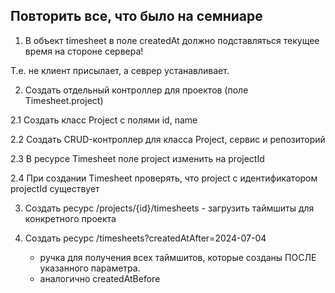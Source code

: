 ## Повторить все, что было на семниаре
1. В объект timesheet в поле createdAt должно подставляться текущее время на стороне сервера!

Т.е. не клиент присылает, а севрер устанавливает.

2. Создать отдельный контроллер для проектов (поле Timesheet.project)

2.1 Создать класс Project с полями id, name

2.2 Создать CRUD-контроллер для класса Project, сервис и репозиторий

2.3 В ресурсе Timesheet поле project изменить на projectId

2.4 При создании Timesheet проверять, что project с идентификатором projectId существует

3. Создать ресурс /projects/{id}/timesheets - загрузить таймшиты для конкретного проекта
4. Создать ресурс /timesheets?createdAtAfter=2024-07-04


   * ручка для получения всех таймшитов, которые созданы ПОСЛЕ указанного параметра.
   * аналогично createdAtBefore